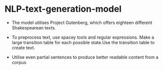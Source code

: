 # NLP-text-generation-model
* The model utilises Project Gutenberg, which offers eighteen different Shakespearean texts.
* To preprocess text, use spacey tools and regular expressions. Make a large transition table for each possible state.Use the transition table to create text.

* Utilise even partial sentences to produce better readable content from a corpus
